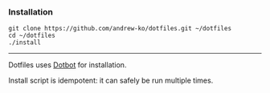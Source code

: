 ### Installation
    git clone https://github.com/andrew-ko/dotfiles.git ~/dotfiles
    cd ~/dotfiles
    ./install

------------------------------------------------------------------
Dotfiles uses [Dotbot](https://github.com/anishathalye/dotbot) for installation.

Install script is idempotent: it can safely be run multiple times.
